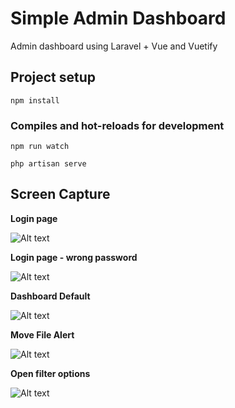 # Simple Admin Dashboard

Admin dashboard using Laravel + Vue and Vuetify

## Project setup
```
npm install
```

### Compiles and hot-reloads for development
```
npm run watch
```

```
php artisan serve
```

## Screen Capture

**Login page** 

![Alt text](/assets/screen-capture/login-page.png)

**Login page - wrong password**

![Alt text](/assets/screen-capture/login-error.png)

**Dashboard Default**

![Alt text](/assets/screen-capture/dashboard-default.png)

**Move File Alert**

![Alt text](/assets/screen-capture/dashboard-success.png)

**Open filter options**

![Alt text](/assets/screen-capture/dashboard-filter.png)
